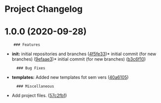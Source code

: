 # Project Changelog

# 1.0.0 (2020-09-28)


        ### Features

* **init:** initial  repositories and branches ([4f5fe33](https://github.com/mrtaler/RolePlayedGamesHelper/commit/4f5fe33eab11fd70e925bc56126391f1b13d0e9f))* initial commit (for new branches) ([9efaae3](https://github.com/mrtaler/RolePlayedGamesHelper/commit/9efaae32717a09149223ca77a002f7ccaf960e08))* initial commit (for new branches) ([b3c6f10](https://github.com/mrtaler/RolePlayedGamesHelper/commit/b3c6f102d703e2e2676c99c0c27e63c8025216eb))

        ### Bug Fixes

* **templates:** Added new templates fot sem vers ([40a6105](https://github.com/mrtaler/RolePlayedGamesHelper/commit/40a61055547ba98905cad58ebfaa3f879b3d104a))

        ### Miscellaneous

* Add project files. ([57c2fb1](https://github.com/mrtaler/RolePlayedGamesHelper/commit/57c2fb19873aa32a25a73f5e64dd9a8d0ab527da))

